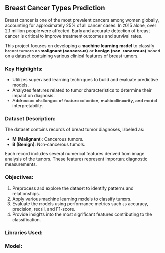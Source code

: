 ## Breast Cancer Types Prediction

Breast cancer is one of the most prevalent cancers among women globally, accounting for approximately 25% of all cancer cases. In 2015 alone, over 2.1 million people were affected. Early and accurate detection of breast cancer is critical to improve treatment outcomes and survival rates. 

This project focuses on developing a **machine learning model** to classify breast tumors as **malignant (cancerous)** or **benign (non-cancerous)** based on a dataset containing various clinical features of breast tumors. 

### Key Highlights:
- Utilizes supervised learning techniques to build and evaluate predictive models.
- Analyzes features related to tumor characteristics to determine their impact on diagnosis.
- Addresses challenges of feature selection, multicollinearity, and model interpretability.

### Dataset Description:
The dataset contains records of breast tumor diagnoses, labeled as:
- **M (Malignant)**: Cancerous tumors.
- **B (Benign)**: Non-cancerous tumors.

Each record includes several numerical features derived from image analysis of the tumors. These features represent important diagnostic measurements.

### Objectives:
1. Preprocess and explore the dataset to identify patterns and relationships.
2. Apply various machine learning models to classify tumors.
3. Evaluate the models using performance metrics such as accuracy, precision, recall, and F1-score.
4. Provide insights into the most significant features contributing to the classification.

### Libraries Used:

### Model:
